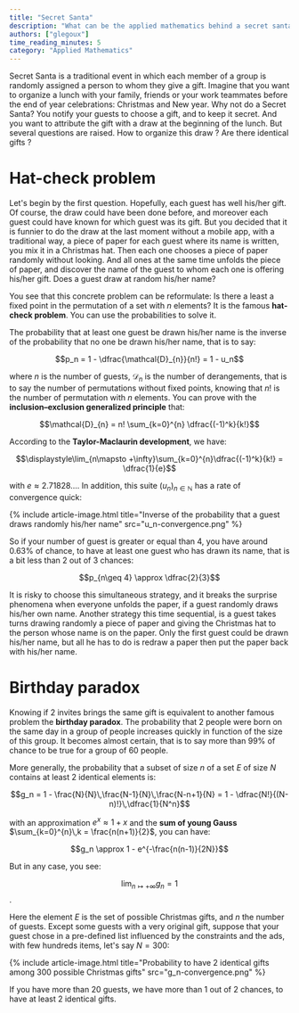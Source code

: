 ```yaml
---
title: "Secret Santa"
description: "What can be the applied mathematics behind a secret santa?"
authors: ["glegoux"]
time_reading_minutes: 5
category: "Applied Mathematics"
---
```


Secret Santa is a traditional event in which each member of a group is randomly
assigned a person to whom they give a gift. Imagine that you want to organize a 
lunch with your family, friends or your work teammates before the end of year 
celebrations: Christmas and New year. Why not do a Secret Santa? You notify your
guests to choose a gift, and to keep it secret. And you want to attribute the gift 
with a draw at the beginning of the lunch. But several questions are raised. 
How to organize this draw ? Are there identical gifts ?

# Hat-check problem

Let's begin by the first question. Hopefully, each guest has well his/her gift. 
Of course, the draw could have been done before, and moreover each guest could have 
known for which guest was its gift. But you decided that it is funnier to do the draw 
at the last moment without a mobile app, with a traditional way, a piece of 
paper for each guest where its name is written, you mix it in a Christmas hat.
Then each one chooses a piece of paper randomly without looking. And all ones 
at the same time unfolds the piece of paper, and discover the name of the guest
to whom each one is offering his/her gift. Does a guest draw at random his/her name?

You see that this concrete problem can be reformulate: Is there a least a fixed point
in the permutation of a set with $n$ elements? It is the famous **hat-check problem**.
You can use the probabilities to solve it.

The probability that at least one guest be drawn his/her name is the inverse of
the probability that no one be drawn his/her name, that is to say:

$$p_n =  1 - \dfrac{\mathcal{D}_{n}}{n!} = 1 - u_n$$

where $n$ is the number of guests, $\mathcal{D}_{n}$ is the number of derangements, 
that is to say the number of permutations without fixed points, knowing that $n!$
is the number of permutation with $n$ elements. You can prove with the **inclusion–exclusion 
generalized principle** that:

$$\mathcal{D}_{n} = n! \sum_{k=0}^{n} \dfrac{(-1)^k}{k!}$$

According to the **Taylor-Maclaurin development**, we have: 

$$\displaystyle\lim_{n\mapsto +\infty}\sum_{k=0}^{n}\dfrac{(-1)^k}{k!} = \dfrac{1}{e}$$

with $e \approx 2.71828...$. In addition, 
this suite $(u_n)_{n\in \mathbb{N}}$ has a rate of convergence quick:

{% include article-image.html
title="Inverse of the probability that a guest draws randomly his/her name"
src="u_n-convergence.png"
%}

So if your number of guest is greater or equal than 4, you have around $0.63\%$ of chance, 
to have at least one guest who has drawn its name, that is a bit less than 2 out of 3 chances:

$$p_{n\geq 4} \approx \dfrac{2}{3}$$

It is risky to choose this simultaneous strategy, and it breaks the surprise phenomena 
when everyone unfolds the paper, if a guest randomly draws his/her own name. Another 
strategy this time sequential, is a guest takes turns drawing randomly a piece of
paper and giving the Christmas hat to the person whose name is on the paper. Only
the first guest could be drawn his/her name, but all he has to do is redraw a paper 
then put the paper back with his/her name.

# Birthday paradox

Knowing if 2 invites brings the same gift is equivalent to another famous problem
the **birthday paradox**. The probability that 2 people were born on the same day
in a group of people increases quickly in function of the size of this group. It
becomes almost certain, that is to say more than $99\%$ of chance to be true for 
a group of 60 people. 

More generally, the probability that a subset of size $n$ of a set $E$ of size $N$
contains at least 2 identical elements is:

$$g_n = 1 - \frac{N}{N}\,\frac{N-1}{N}\,\frac{N-n+1}{N} = 1 - \dfrac{N!}{(N-n)!}\,\dfrac{1}{N^n}$$

with an approximation $e^{x} \approx 1 +x$ and the **sum of young Gauss** 
$\sum_{k=0}^{n}\,k = \frac{n(n+1)}{2}$, you can have:

$$g_n \approx 1 - e^{-\frac{n(n-1)}{2N}}$$

But in any case, you see:

$$\displaystyle\lim_{n\mapsto +\infty}g_n = 1$$.

Here the element $E$ is the set of possible Christmas gifts, and $n$ the number of guests. 
Except some guests with a very original gift, suppose that your guest chose in a 
pre-defined list influenced by the constraints and the ads, with few hundreds items, 
let's say $N=300$:

{% include article-image.html
title="Probability to have 2 identical gifts among 300 possible Christmas gifts" 
src="g_n-convergence.png"
%}

If you have more than 20 guests, we have more than 1 out of 2 chances, to have
at least 2 identical gifts.
